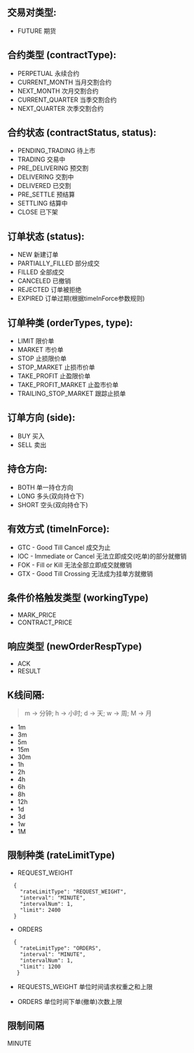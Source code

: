 ## 交易对类型:
- FUTURE 期货

## 合约类型 (contractType):

- PERPETUAL 永续合约
- CURRENT_MONTH 当月交割合约
- NEXT_MONTH 次月交割合约
- CURRENT_QUARTER 当季交割合约
- NEXT_QUARTER 次季交割合约

## 合约状态 (contractStatus, status):

- PENDING_TRADING 待上市
- TRADING 交易中
- PRE_DELIVERING 预交割
- DELIVERING 交割中
- DELIVERED 已交割
- PRE_SETTLE 预结算
- SETTLING 结算中
- CLOSE 已下架

## 订单状态 (status):

- NEW 新建订单
- PARTIALLY_FILLED 部分成交
- FILLED 全部成交
- CANCELED 已撤销
- REJECTED 订单被拒绝
- EXPIRED 订单过期(根据timeInForce参数规则)

## 订单种类 (orderTypes, type):

- LIMIT 限价单
- MARKET 市价单
- STOP 止损限价单
- STOP_MARKET 止损市价单
- TAKE_PROFIT 止盈限价单
- TAKE_PROFIT_MARKET 止盈市价单
- TRAILING_STOP_MARKET 跟踪止损单

## 订单方向 (side):

- BUY 买入
- SELL 卖出

## 持仓方向:

- BOTH 单一持仓方向
- LONG 多头(双向持仓下)
- SHORT 空头(双向持仓下)

## 有效方式 (timeInForce):

- GTC - Good Till Cancel 成交为止
- IOC - Immediate or Cancel 无法立即成交(吃单)的部分就撤销
- FOK - Fill or Kill 无法全部立即成交就撤销
- GTX - Good Till Crossing 无法成为挂单方就撤销

## 条件价格触发类型 (workingType)

- MARK_PRICE
- CONTRACT_PRICE

## 响应类型 (newOrderRespType)

- ACK
- RESULT

## K线间隔:

>m -> 分钟; h -> 小时; d -> 天; w -> 周; M -> 月

- 1m
- 3m
- 5m
- 15m
- 30m
- 1h
- 2h
- 4h
- 6h
- 8h
- 12h
- 1d
- 3d
- 1w
- 1M

## 限制种类 (rateLimitType)

- REQUEST_WEIGHT

```
  {
    "rateLimitType": "REQUEST_WEIGHT",
    "interval": "MINUTE",
    "intervalNum": 1,
    "limit": 2400
  }
```

- ORDERS

```
  {
    "rateLimitType": "ORDERS",
    "interval": "MINUTE",
    "intervalNum": 1,
    "limit": 1200
   }
```

- REQUESTS_WEIGHT 单位时间请求权重之和上限

- ORDERS 单位时间下单(撤单)次数上限

## 限制间隔

MINUTE